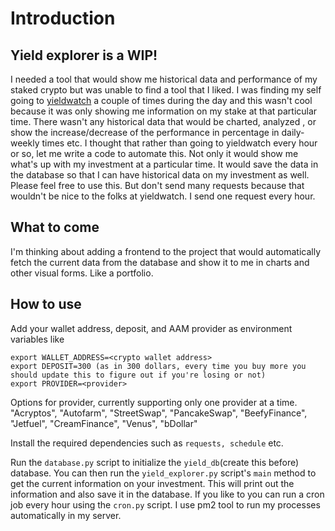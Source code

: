 # Introduction

## Yield explorer is a WIP!

I needed a tool that would show me historical data and performance of my staked crypto but was unable to find a tool that I liked. I was finding my self going to [yieldwatch](https://yieldwatch.net/)
a couple of times during the day and this wasn't cool because it was only showing me information on my stake at that particular time. There wasn't any historical data that would be charted, analyzed
, or show the increase/decrease of the performance in percentage in daily-weekly times etc. I thought that rather than going to yieldwatch every hour or so, let me write a code to automate this.
Not only it would show me what's up with my investment at a particular time. It would save the data in the database so that I can have historical data on my investment as well.
Please feel free to use this. But don't send many requests because that wouldn't be nice to the folks at yieldwatch. I send one request every hour.

## What to come

I'm thinking about adding a frontend to the project that would automatically fetch the current data from the database and show it to me in charts and other visual forms. Like a portfolio.

## How to use

Add your wallet address, deposit, and AAM provider as environment variables like

```
export WALLET_ADDRESS=<crypto wallet address>
export DEPOSIT=300 (as in 300 dollars, every time you buy more you should update this to figure out if you're losing or not)
export PROVIDER=<provider>
```
Options for provider, currently supporting only one provider at a time.
"Acryptos", "Autofarm", "StreetSwap", "PancakeSwap", "BeefyFinance", "Jetfuel", "CreamFinance", "Venus", "bDollar"

Install the required dependencies such as `requests, schedule` etc.

Run the `database.py` script to initialize the `yield_db`(create this before) database.
You can then run the `yield_explorer.py` script's `main` method to get the current information on your investment. This will print out the information and also save it in the database.
If you like to you can run a cron job every hour using the `cron.py` script. I use pm2 tool to run my processes automatically in my server.
